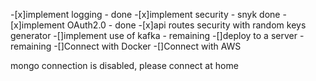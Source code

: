 -[x]implement logging - done
-[x]implement security - snyk done
-[x]implement OAuth2.0 - done
-[x]api routes security with random keys generator
-[]implement use of kafka - remaining
-[]deploy to a server -  remaining
-[]Connect with Docker
-[]Connect with AWS


mongo connection is disabled, please connect at home
 